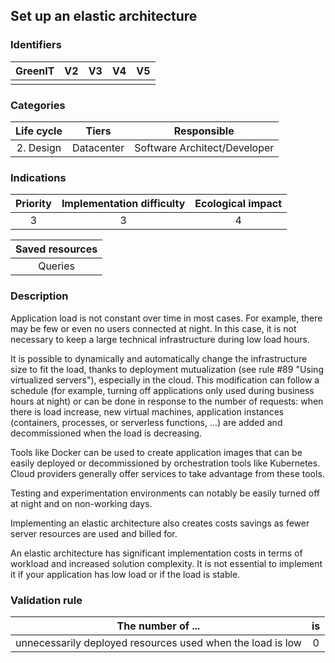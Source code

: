 ## Set up an elastic architecture

### Identifiers

| GreenIT | V2  | V3  | V4  | V5  |
| :-----: | :-: | :-: | :-: | :-: |
|         |     |     |     |     |

### Categories

| Life cycle |   Tiers    |         Responsible          |
| :--------: | :--------: | :--------------------------: |
| 2. Design  | Datacenter | Software Architect/Developer |

### Indications

| Priority | Implementation difficulty | Ecological impact |
| :------: | :-----------------------: | :---------------: |
|    3     |             3             |         4         |

| Saved resources |
| :-------------: |
|     Queries     |

### Description

Application load is not constant over time in most cases. For example, there may be few or even no users connected at night. In this case, it is not necessary to keep a large technical infrastructure during low load hours.

It is possible to dynamically and automatically change the infrastructure size to fit the load, thanks to deployment mutualization (see rule #89 "Using virtualized servers"), especially in the cloud. This modification can follow a schedule (for example, turning off applications only used during business hours at night) or can be done in response to the number of requests: when there is load increase, new virtual machines, application instances (containers, processes, or serverless functions, ...) are added and decommissioned when the load is decreasing.

Tools like Docker can be used to create application images that can be easily deployed or decommissioned by orchestration tools like Kubernetes. Cloud providers generally offer services to take advantage from these tools.

Testing and experimentation environments can notably be easily turned off at night and on non-working days.

Implementing an elastic architecture also creates costs savings as fewer server resources are used and billed for.

An elastic architecture has significant implementation costs in terms of workload and increased solution complexity. It is not essential to implement it if your application has low load or if the load is stable.

### Validation rule

| The number of ...                                          | is  |
| ---------------------------------------------------------- | :-: |
| unnecessarily deployed resources used when the load is low |  0  |
